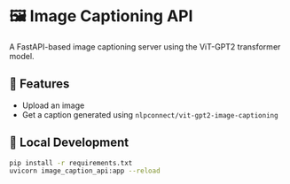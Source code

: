 # 🖼️ Image Captioning API

A FastAPI-based image captioning server using the ViT-GPT2 transformer model.

## 🚀 Features
- Upload an image
- Get a caption generated using `nlpconnect/vit-gpt2-image-captioning`

## 🧪 Local Development

```bash
pip install -r requirements.txt
uvicorn image_caption_api:app --reload
